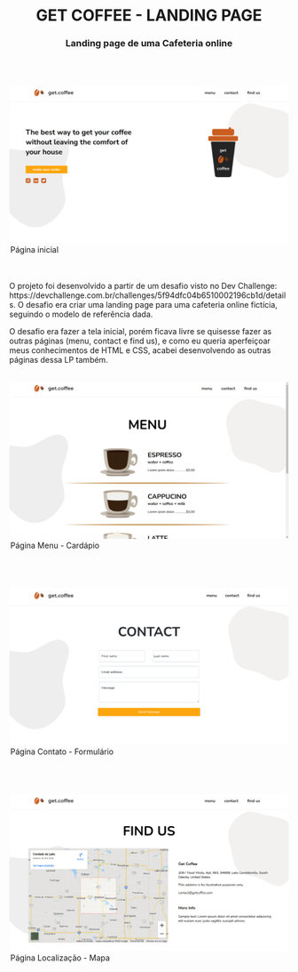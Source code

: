 <h1 align="center">GET COFFEE - LANDING PAGE</h1>
<h3 align="center">Landing page de uma Cafeteria online</h3>
<br>
<br>
<br>
<img alt="getcoffee-home" src="./design/getcoffee-1.png">
<legend>Página inicial</legend>
<br>
<br>
<p>O projeto foi desenvolvido a partir de um desafio visto no Dev Challenge: https://devchallenge.com.br/challenges/5f94dfc04b6510002196cb1d/details. O desafio era criar uma landing page para uma cafeteria online fictícia, seguindo o modelo de referência dada.</p>
<p>O desafio era fazer a tela inicial, porém ficava livre se quisesse fazer as outras páginas (menu, contact e find us), e como eu queria aperfeiçoar meus conhecimentos de HTML e CSS, acabei desenvolvendo as outras páginas dessa LP também.</p>
<br>
<img alt="getcoffee-menu" src="./design/getcoffee-2.png">
 <legend>Página Menu - Cardápio  </legend>
<br>
<br>
<br>
<br>
<img alt="getcoffee-contact" src="./design/getcoffee-3.png">
  <legend>Página Contato - Formulário  </legend>
<br>
<br>
<br>
<br>
<img alt="getcoffee-contact" src="./design/getcoffee-4.png">
  <legend>Página Localização - Mapa  </legend>
<br>
<br>
<br>
<br>
